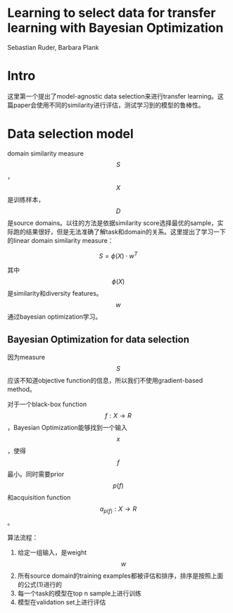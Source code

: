 # Learning to select data for transfer learning with Bayesian Optimization

Sebastian Ruder, Barbara Plank

# Intro

这里第一个提出了model-agnostic data selection来进行transfer learning。这篇paper会使用不同的similarity进行评估，测试学习到的模型的鲁棒性。

# Data selection model

domain similarity measure $$S$$，$$X$$是训练样本，$$D$$是source domains。以往的方法是依据similarity score选择最优的sample，实际跑的结果很好，但是无法准确了解task和domain的关系。这里提出了学习一下的linear domain similarity measure：

$$S = \phi(X) \cdot w^T$$

其中$$\phi(X)$$是similarity和diversity features。$$w$$通过bayesian optimization学习。

## Bayesian Optimization for data selection

因为measure $$S$$应该不知道objective function的信息，所以我们不使用gradient-based method。

对于一个black-box function $$f:X \to R$$，Bayesian Optimization能够找到一个输入$$x$$，使得$$f$$最小。同时需要prior $$p(f)$$和acquisition function $$a_{p(f)}: X \to R$$。

算法流程：
1. 给定一组输入，是weight $$w$$
2. 所有source domain的training examples都被评估和排序，排序是按照上面的公式(1)进行的
3. 每一个task的模型在top n sample上进行训练
4. 模型在validation set上进行评估